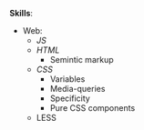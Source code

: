 **Skills**:
* Web:
  * *JS*
  * *HTML*
    * Semintic markup
  * *CSS*
    * Variables
    * Media-queries
    * Specificity
    * Pure CSS components
  * LESS
